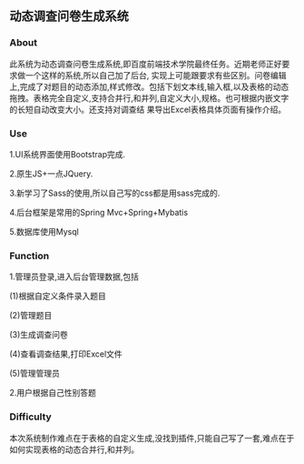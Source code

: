 ## 动态调查问卷生成系统

### About

此系统为动态调查问卷生成系统,即百度前端技术学院最终任务。近期老师正好要求做一个这样的系统,所以自己加了后台,
实现上可能跟要求有些区别。问卷编辑上,完成了对题目的动态添加,样式修改。包括下划文本线,输入框,以及表格的动态
拖拽。表格完全自定义,支持合并行,和并列,自定义大小,规格。也可根据内嵌文字的长短自动改变大小。还支持对调查结
果导出Excel表格具体页面有操作介绍。

### Use

1.UI系统界面使用Bootstrap完成.

2.原生JS+一点JQuery.

3.新学习了Sass的使用,所以自己写的css都是用sass完成的.

4.后台框架是常用的Spring Mvc+Spring+Mybatis

5.数据库使用Mysql

### Function

1.管理员登录,进入后台管理数据,包括

(1)根据自定义条件录入题目

(2)管理题目

(3)生成调查问卷

(4)查看调查结果,打印Excel文件

(5)管理管理员

2.用户根据自己性别答题

### Difficulty

本次系统制作难点在于表格的自定义生成,没找到插件,只能自己写了一套,难点在于如何实现表格的动态合并行,和并列。
